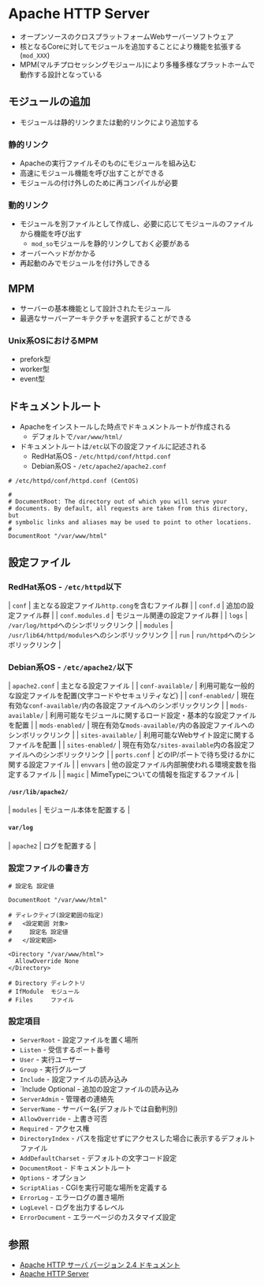 # Apache HTTP Server
- オープンソースのクロスプラットフォームWebサーバーソフトウェア
- 核となるCoreに対してモジュールを追加することにより機能を拡張する(`mod_XXX`)
- MPM(マルチプロセッシングモジュール)により多種多様なプラットホームで動作する設計となっている

## モジュールの追加
- モジュールは静的リンクまたは動的リンクにより追加する

### 静的リンク
- Apacheの実行ファイルそのものにモジュールを組み込む
- 高速にモジュール機能を呼び出すことができる
- モジュールの付け外しのために再コンパイルが必要

### 動的リンク
- モジュールを別ファイルとして作成し、必要に応じてモジュールのファイルから機能を呼び出す
  - `mod_so`モジュールを静的リンクしておく必要がある
- オーバーヘッドがかかる
- 再起動のみでモジュールを付け外しできる

## MPM
- サーバーの基本機能として設計されたモジュール
- 最適なサーバーアーキテクチャを選択することができる

### Unix系OSにおけるMPM
- prefork型
- worker型
- event型

## ドキュメントルート
- Apacheをインストールした時点でドキュメントルートが作成される
  - デフォルトで`/var/www/html/`
- ドキュメントルートは`/etc`以下の設定ファイルに記述される
  - RedHat系OS - `/etc/httpd/conf/httpd.conf`
  - Debian系OS - `/etc/apache2/apache2.conf`
```
# /etc/httpd/conf/httpd.conf (CentOS)

#
# DocumentRoot: The directory out of which you will serve your
# documents. By default, all requests are taken from this directory, but
# symbolic links and aliases may be used to point to other locations.
#
DocumentRoot "/var/www/html"
```

## 設定ファイル
### RedHat系OS - `/etc/httpd`以下
| `conf`           | 主となる設定ファイル`http.cong`を含むファイル群  |
| `conf.d`         | 追加の設定ファイル群                             |
| `conf.modules.d` | モジュール関連の設定ファイル群                   |
| `logs`           | `/var/log/httpd`へのシンボリックリンク           |
| `modules`        | `/usr/lib64/httpd/modules`へのシンボリックリンク |
| `run`            | `run/httpd`へのシンボリックリンク                |

### Debian系OS - `/etc/apache2/`以下
| `apache2.conf`     | 主となる設定ファイル                                                 |
| `conf-available/`  | 利用可能な一般的な設定ファイルを配置(文字コードやセキュリティなど)   |
| `conf-enabled/`    | 現在有効な`conf-available/`内の各設定ファイルへのシンボリックリンク  |
| `mods-available/`  | 利用可能なモジュールに関するロード設定・基本的な設定ファイルを配置   |
| `mods-enabled/`    | 現在有効な`mods-available/`内の各設定ファイルへのシンボリックリンク  |
| `sites-available/` | 利用可能なWebサイト設定に関するファイルを配置                        |
| `sites-enabled/`   | 現在有効な`/sites-available`内の各設定ファイルへのシンボリックリンク |
| `ports.conf`       | どのIP/ポートで待ち受けるかに関する設定ファイル                      |
| `envvars`          | 他の設定ファイル内部腕使われる環境変数を指定するファイル             |
| `magic`            | MimeTypeについての情報を指定するファイル                             |

#### `/usr/lib/apache2/`
| `modules` | モジュール本体を配置する |

#### `var/log`
| `apache2` | ログを配置する |

### 設定ファイルの書き方
```
# 設定名 設定値

DocumentRoot "/var/www/html"
```

```
# ディレクティブ(設定範囲の指定)
#   <設定範囲 対象>
#     設定名 設定値
#   </設定範囲>

<Directory "/var/www/html">
  AllowOverride None
</Directory>

# Directory ディレクトリ
# IfModule  モジュール
# Files     ファイル
```

### 設定項目
- `ServerRoot`        - 設定ファイルを置く場所
- `Listen`            - 受信するポート番号
- `User`              - 実行ユーザー
- `Group`             - 実行グループ
- `Include`           - 設定ファイルの読み込み
- `Include Optional   - 追加の設定ファイルの読み込み
- `ServerAdmin`       - 管理者の連絡先
- `ServerName`        - サーバー名(デフォルトでは自動判別)
- `AllowOverride`     - 上書き可否
- `Required`          - アクセス権
- `DirectoryIndex`    - パスを指定せずにアクセスした場合に表示するデフォルトファイル
- `AddDefaultCharset` - デフォルトの文字コード設定
- `DocumentRoot`      - ドキュメントルート
- `Options`           - オプション
- `ScriptAlias`       - CGIを実行可能な場所を定義する
- `ErrorLog`          - エラーログの置き場所
- `LogLevel`          - ログを出力するレベル
- `ErrorDocument`     - エラーページのカスタマイズ設定

## 参照
- [Apache HTTP サーバ バージョン 2.4 ドキュメント](https://httpd.apache.org/docs/2.4/ja/)
- [Apache HTTP Server](https://ja.wikipedia.org/wiki/Apache_HTTP_Server)
